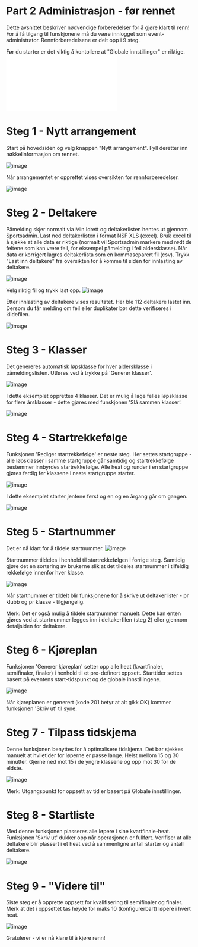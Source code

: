 # Part 2 Administrasjon - før rennet

Dette avsnittet beskriver nødvendige forberedelser for å gjøre klart til renn! For å få tilgang til funskjonene må du være innlogget som event-administrator. Rennforberedelsene er delt opp i 9 steg.

Før du starter er det viktig å kontollere at "Globale innstillinger" er riktige. ![link](settings/index.md)

# Steg 1 - Nytt arrangement
Start på hovedsiden og velg knappen "Nytt arrangement". Fyll deretter inn nøkkelinformasjon om rennet.

![image](https://user-images.githubusercontent.com/56455987/151457997-f0b2641c-9e2a-41bf-8351-76ee4122901d.png)

Når arrangementet er opprettet vises oversikten for rennforberedelser.

![image](https://user-images.githubusercontent.com/56455987/151458061-78937b50-b6b4-4763-9c3f-750d497d2a9d.png)

# Steg 2 - Deltakere
Påmelding skjer normalt via Min Idrett og deltakerlisten hentes ut gjennom Sportsadmin. Last ned deltakerlisten i format NSF XLS (excel). Bruk excel til å sjekke at alle data er riktige (normalt vil Sportsadmin markere med rødt de feltene som kan være feil, for eksempel påmelding i feil aldersklasse). Når data er korrigert lagres deltakerlista som en kommaseparert fil (csv).
Trykk "Last inn deltakere" fra oversikten for å komme til siden for innlasting av deltakere.

![image](https://user-images.githubusercontent.com/56455987/151652549-baa4cecd-6ed4-43e2-875f-5fcdec1b4d12.png)

Velg riktig fil og trykk last opp.
![image](https://user-images.githubusercontent.com/56455987/151458498-8877f4a1-7448-4082-9ae8-630a8e2e7057.png)

Etter innlasting av deltakere vises resultatet. Her ble 112 deltakere lastet inn. Dersom du får melding om feil eller duplikater bør dette verifiseres i kildefilen.

![image](https://user-images.githubusercontent.com/56455987/151458725-9a91ad0e-3837-4c4b-8bbc-0d58ff127c5b.png)

# Steg 3 - Klasser
Det genereres automatisk løpsklasse for hver aldersklasse i påmeldingslisten. Utføres ved å trykke på 'Generer klasser'.

![image](https://user-images.githubusercontent.com/56455987/151652608-a8efabf7-798b-4f8c-91a8-e0c61b095f22.png)

I dette eksemplet opprettes 4 klasser. Det er mulig å lage felles løpsklasse for flere årsklasser - dette gjøres med funskjonen 'Slå sammen klasser'.

![image](https://user-images.githubusercontent.com/56455987/151652646-8b16c72a-6a65-4c09-8f03-76e65effb795.png)

# Steg 4 - Startrekkefølge
Funksjonen 'Rediger startrekkefølge' er neste steg. Her settes startgruppe - alle løpsklasser i samme startgruppe går samtidig og startrekkefølge bestemmer innbyrdes startrekkefølge. Alle heat og runder i en startgruppe gjøres ferdig før klassene i neste startgruppe starter. 

![image](https://user-images.githubusercontent.com/56455987/151652673-e71e7d92-ae13-45c2-a422-259969b5d409.png)

I dette eksemplet starter jentene først og en og en årgang går om gangen.

![image](https://user-images.githubusercontent.com/56455987/151458888-1dc76611-5f26-4ce6-ad53-2277bc883017.png)

# Steg 5 - Startnummer
Det er nå klart for å tildele startnummer. 
![image](https://user-images.githubusercontent.com/56455987/151652702-4f9baffa-69cd-4e4a-8d83-6f7285c37d30.png)

Startnummer tildeles i henhold til startrekkefølgen i forrige steg. Samtidig gjøre det en sortering av brukerne slik at det tildeles startnummer i tilfeldig rekkefølge innenfor hver klasse.

![image](https://user-images.githubusercontent.com/56455987/151459034-4d209d57-32e7-451d-bb76-eb8b11effe9a.png)

Når startnummer er tildelt blir funksjonene for å skrive ut deltakerlister - pr klubb og pr klasse - tilgjengelig.

Merk: Det er også mulig å tildele startnummer manuelt. Dette kan enten gjøres ved at startnummer legges inn i deltakerfilen (steg 2) eller gjennom detaljsiden for deltakere.

# Steg 6 - Kjøreplan
Funksjonen 'Generer kjøreplan' setter opp alle heat (kvartfinaler, semifinaler, finaler) i henhold til et pre-definert oppsett. Starttider settes basert på eventens start-tidspunkt og de globale innstillingene.

![image](https://user-images.githubusercontent.com/56455987/151459080-46fd576c-601d-413a-8cc7-ee8c8eea99f3.png)

Når kjøreplanen er generert (kode 201 betyr at alt gikk OK) kommer funksjonen 'Skriv ut' til syne.

# Steg 7 - Tilpass tidskjema
Denne funksjonen benyttes for å optimalisere tidskjema. Det bør sjekkes manuelt at hviletider for løperne er passe lange. Helst mellom 15 og 30 minutter. Gjerne ned mot 15 i de yngre klassene og opp mot 30 for de eldste.

![image](https://user-images.githubusercontent.com/56455987/151459148-959052b1-b7bf-479f-bae6-f0a23cfaf1c0.png)

Merk: Utgangspunkt for oppsett av tid er basert på Globale innstillinger.

# Steg 8 - Startliste
Med denne funksjonen plasseres alle løpere i sine kvartfinale-heat. Funksjonen 'Skriv ut' dukker opp når operasjonen er fullført. Verifiser at alle deltakere blir plassert i et heat ved å sammenligne antall starter og antall deltakere.

![image](https://user-images.githubusercontent.com/56455987/151459226-3e93d6ad-4b2c-4197-a676-b12dddf42959.png)

# Steg 9 - "Videre til"
Siste steg er å opprette oppsett for kvalifisering til semifinaler og finaler. Merk at det i oppsettet tas høyde for maks 10 (konfigurerbart) løpere i hvert heat.

![image](https://user-images.githubusercontent.com/56455987/151459313-9569ad91-d55d-41cf-9718-3b4578cd955e.png)

Gratulerer - vi er nå klare til å kjøre renn!

